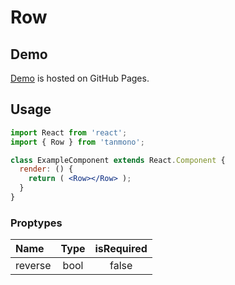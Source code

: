 # Row

## Demo

[Demo](https://rike422.github.io/tanmono/?selectedKind=Row) is hosted on GitHub Pages.

## Usage

```jsx
import React from 'react';
import { Row } from 'tanmono';

class ExampleComponent extends React.Component {
  render: () {
    return ( <Row></Row> );
  }
}
```

### Proptypes

| Name | Type | isRequired |
|:----------|:--------:|:--------:|
| reverse | bool | false |

